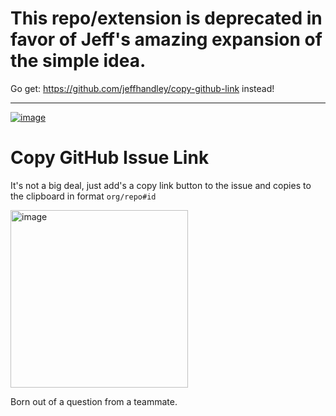 # **This repo/extension is deprecated in favor of Jeff's amazing expansion of the simple idea.**

Go get: https://github.com/jeffhandley/copy-github-link instead!

---

[![image](https://storage.googleapis.com/web-dev-uploads/image/WlD8wC6g8khYWPJUsQceQkhXSlv1/tbyBjqi7Zu733AAKA5n4.png)](https://chromewebstore.google.com/detail/copy-github-issue-link/pgkghdnnkedojmkgflpoijeflbhldjfh?hl=en&authuser=0)

# Copy GitHub Issue Link

It's not a big deal, just add's a copy link button to the issue and copies to the clipboard in format `org/repo#id`

<img width="284" alt="image" src="https://github.com/timheuer/repolink/assets/4821/9ed1b557-013c-4e67-b120-cd66915f7adf">

Born out of a question from a teammate.
